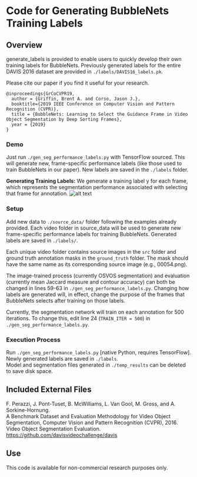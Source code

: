 # Code for Generating BubbleNets Training Labels

## Overview
generate_labels is provided to enable users to quickly develop their own training labels for BubbleNets.
Previously generated labels for the entire DAVIS 2016 dataset are provided in ``./labels/DAVIS16_labels.pk``.

Please cite our paper if you find it useful for your research.
```
@inproceedings{GrCoCVPR19,
  author = {Griffin, Brent A. and Corso, Jason J.},
  booktitle={2019 IEEE Conference on Computer Vision and Pattern Recognition (CVPR)},
  title = {BubbleNets: Learning to Select the Guidance Frame in Video Object Segmentation by Deep Sorting Frames},
  year = {2019}
}
```

### Demo
Just run ``./gen_seg_performance_labels.py`` with TensorFlow sourced.
This will generate new, frame-specific performance labels (like those used to train BubbleNets in our paper).
New labels are saved in the ``./labels`` folder.

__Generating Training Labels:__ We generate a training label y for each frame, which represents the segmentation performance associated with selecting that frame for annotation.
![alt text](https://github.com/griffbr/BubbleNets/blob/master/figure/label_generation.jpg "Generating Training Labels")
<br />

### Setup
Add new data to ``./source_data/`` folder following the examples already provided.
Each video folder in source_data will be used to generate new frame-specific performance labels for training BubbleNets.
Generated labels are saved in ``./labels/``.

Each unique video folder contains source images in the ``src`` folder and ground truth annotation masks in the ``ground_truth`` folder.
The mask should have the same name as its corresponding source image (e.g., 00054.png).

The image-trained process (currently OSVOS segmentation) and evaluation (currently mean Jaccard measure and contour accuracy) can both be changed in lines 59-63 in ``./gen_seg_performance_labels.py``.
Changing how labels are generated will, in effect, change the purpose of the frames that BubbleNets selects after training on those labels.

Currently, the segmentation network will train on each annotation for 500 iterations.
To change this, edit line 24 (``TRAIN_ITER = 500``) in  ``./gen_seg_performance_labels.py``.

### Execution Process
Run ``./gen_seg_performance_labels.py`` [native Python, requires TensorFlow].<br />
Newly generated labels are saved in ``./labels``.<br />
Model and segmentation files generated in ``./temp_results`` can be deleted to save disk space.


## Included External Files

F. Perazzi, J. Pont-Tuset, B. McWilliams, L. Van Gool, M. Gross, and A. Sorkine-Hornung.<br />
A Benchmark Dataset and Evaluation Methodology for Video Object Segmentation, Computer Vision and Pattern Recognition (CVPR), 2016.<br />
Video Object Segmentation Evaluation. <br />
https://github.com/davisvideochallenge/davis

## Use

This code is available for non-commercial research purposes only.